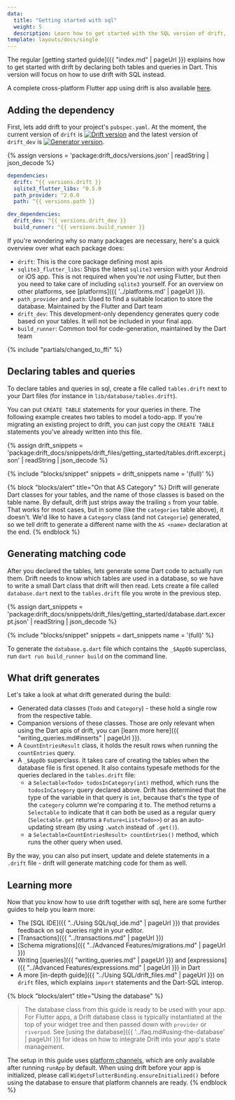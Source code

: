 ```yaml
---
data:
  title: "Getting started with sql"
  weight: 5
  description: Learn how to get started with the SQL version of drift, or how to migrate an existing project to drift.
template: layouts/docs/single
---
```


The regular [getting started guide]({{ "index.md" | pageUrl }}) explains how to get started with drift by
declaring both tables and queries in Dart. This version will focus on how to use drift with SQL instead.

A complete cross-platform Flutter app using drift is also available [here](https://github.com/simolus3/drift/tree/develop/examples/app).

## Adding the dependency
First, lets add drift to your project's `pubspec.yaml`.
At the moment, the current version of `drift` is [![Drift version](https://img.shields.io/pub/v/drift.svg)](https://pub.dev/packages/drift)
and the latest version of `drift_dev` is [![Generator version](https://img.shields.io/pub/v/drift_dev.svg)](https://pub.dev/packages/drift_dev).

{% assign versions = 'package:drift_docs/versions.json' | readString | json_decode %}

```yaml
dependencies:
  drift: ^{{ versions.drift }}
  sqlite3_flutter_libs: ^0.5.0
  path_provider: ^2.0.0
  path: ^{{ versions.path }}

dev_dependencies:
  drift_dev: ^{{ versions.drift_dev }}
  build_runner: ^{{ versions.build_runner }}
```

If you're wondering why so many packages are necessary, here's a quick overview over what each package does:

- `drift`: This is the core package defining most apis
- `sqlite3_flutter_libs`: Ships the latest `sqlite3` version with your Android or iOS app. This is not required when you're _not_ using Flutter,
  but then you need to take care of including `sqlite3` yourself.
  For an overview on other platforms, see [platforms]({{ '../platforms.md' | pageUrl }}).
- `path_provider` and `path`: Used to find a suitable location to store the database. Maintained by the Flutter and Dart team
- `drift_dev`: This development-only dependency generates query code based on your tables. It will not be included in your final app.
- `build_runner`: Common tool for code-generation, maintained by the Dart team

{% include "partials/changed_to_ffi" %}

## Declaring tables and queries

To declare tables and queries in sql, create a file called `tables.drift`
next to your Dart files (for instance in `lib/database/tables.drift`).

You can put `CREATE TABLE` statements for your queries in there.
The following example creates two tables to model a todo-app. If you're
migrating an existing project to drift, you can just copy the `CREATE TABLE`
statements you've already written into this file.

{% assign drift_snippets = 'package:drift_docs/snippets/drift_files/getting_started/tables.drift.excerpt.json' | readString | json_decode %}

{% include "blocks/snippet" snippets = drift_snippets name = '(full)' %}

{% block "blocks/alert" title="On that AS Category" %}
Drift will generate Dart classes for your tables, and the name of those
classes is based on the table name. By default, drift just strips away
the trailing `s` from your table. That works for most cases, but in some
(like the `categories` table above), it doesn't. We'd like to have a
`Category` class (and not `Categorie`) generated, so we tell drift to
generate a different name with the `AS <name>` declaration at the end.
{% endblock %}

## Generating matching code

After you declared the tables, lets generate some Dart code to actually
run them. Drift needs to know which tables are used in a database, so we
have to write a small Dart class that drift will then read. Lets create
a file called `database.dart` next to the `tables.drift` file you wrote
in the previous step.

{% assign dart_snippets = 'package:drift_docs/snippets/drift_files/getting_started/database.dart.excerpt.json' | readString | json_decode %}

{% include "blocks/snippet" snippets = dart_snippets name = '(full)' %}

To generate the `database.g.dart` file which contains the `_$AppDb`
superclass, run `dart run build_runner build` on the command
line.

## What drift generates

Let's take a look at what drift generated during the build:

- Generated data classes (`Todo` and `Category`) - these hold a single
  row from the respective table.
- Companion versions of these classes. Those are only relevant when 
  using the Dart apis of drift, you can [learn more here]({{ "writing_queries.md#inserts" | pageUrl }}).
- A `CountEntriesResult` class, it holds the result rows when running the
  `countEntries` query.
- A `_$AppDb` superclass. It takes care of creating the tables when
  the database file is first opened. It also contains typesafe methods
  for the queries declared in the `tables.drift` file:
  - a `Selectable<Todo> todosInCategory(int)` method, which runs the
    `todosInCategory` query declared above. Drift has determined that the
    type of the variable in that query is `int`, because that's the type
    of the `category` column we're comparing it to.
    The method returns a `Selectable` to indicate that it can both be
    used as a regular query (`Selectable.get` returns a `Future<List<Todo>>`)
    or as an auto-updating stream (by using `.watch` instead of `.get()`).
  - a `Selectable<CountEntriesResult> countEntries()` method, which runs
    the other query when used.

By the way, you can also put insert, update and delete statements in
a `.drift` file - drift will generate matching code for them as well.

## Learning more

Now that you know how to use drift together with sql, here are some
further guides to help you learn more:

- The [SQL IDE]({{ "../Using SQL/sql_ide.md" | pageUrl }}) that provides feedback on sql queries right in your editor.
- [Transactions]({{ "../transactions.md" | pageUrl }})
- [Schema migrations]({{ "../Advanced Features/migrations.md" | pageUrl }})
- Writing [queries]({{ "writing_queries.md" | pageUrl }}) and
  [expressions]({{ "../Advanced Features/expressions.md" | pageUrl }}) in Dart
- A more [in-depth guide]({{ "../Using SQL/drift_files.md" | pageUrl }})
  on `drift` files, which explains `import` statements and the Dart-SQL interop.

{% block "blocks/alert" title="Using the database" %}
> The database class from this guide is ready to be used with your app.
  For Flutter apps, a Drift database class is typically instantiated at the top of your widget tree
  and then passed down with `provider` or `riverpod`.
  See [using the database]({{ '../faq.md#using-the-database' | pageUrl }}) for ideas on how to integrate
  Drift into your app's state management.

  The setup in this guide uses [platform channels](https://flutter.dev/docs/development/platform-integration/platform-channels),
  which are only available after running `runApp` by default.
  When using drift before your app is initialized, please call `WidgetsFlutterBinding.ensureInitialized()` before using
  the database to ensure that platform channels are ready.
{% endblock %}
